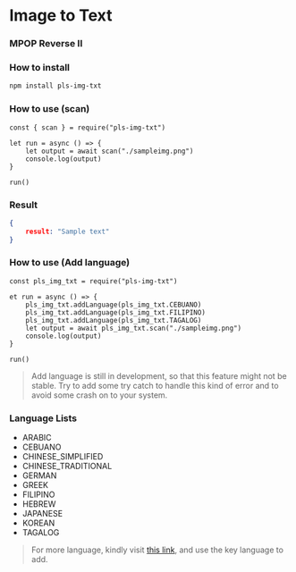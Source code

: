 # Image to Text
### MPOP Reverse II

### How to install
``` Bash
npm install pls-img-txt
```

### How to use (scan)
``` NodeJS
const { scan } = require("pls-img-txt")

let run = async () => {
	let output = await scan("./sampleimg.png")
	console.log(output)
}

run()
```

### Result
``` JSON
{
	result: "Sample text"
}
```

### How to use (Add language)
``` NodeJS
const pls_img_txt = require("pls-img-txt")

et run = async () => {
	pls_img_txt.addLanguage(pls_img_txt.CEBUANO)
	pls_img_txt.addLanguage(pls_img_txt.FILIPINO)
	pls_img_txt.addLanguage(pls_img_txt.TAGALOG)
	let output = await pls_img_txt.scan("./sampleimg.png")
	console.log(output)
}

run()

```

> Add language is still in development, so that this feature might not be stable. Try to add some try catch to handle this kind of error and to avoid some crash on to your system.

### Language Lists
* ARABIC
* CEBUANO
* CHINESE_SIMPLIFIED
* CHINESE_TRADITIONAL
* GERMAN
* GREEK
* FILIPINO
* HEBREW
* JAPANESE
* KOREAN
* TAGALOG

> For more language, kindly visit [this link](https://tesseract-ocr.github.io/tessdoc/Data-Files-in-different-versions.html), and use the key language to add.